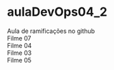 # aulaDevOps04_2
Aula de ramificações no github<br>
Filme 07<br>
Filme 04<br>
Filme 03<br>
Filme 05<br>
